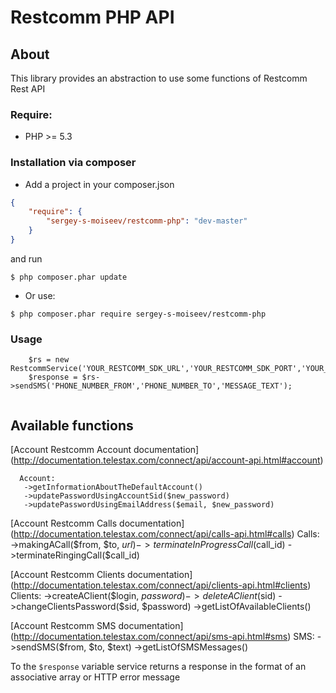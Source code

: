 Restcomm PHP API
========================

## About
This library provides an abstraction to use some functions of Restcomm Rest API

### Require:

- PHP >= 5.3

### Installation via composer

- Add a project in your composer.json

```json
{
    "require": {
        "sergey-s-moiseev/restcomm-php": "dev-master"
    }
}
```
and run
  
```$ php composer.phar update```


- Or use:
```
$ php composer.phar require sergey-s-moiseev/restcomm-php
```

### Usage

```
    $rs = new RestcommService('YOUR_RESTCOMM_SDK_URL','YOUR_RESTCOMM_SDK_PORT','YOUR_SID','YOUR_TOKEN');
    $response = $rs->sendSMS('PHONE_NUMBER_FROM','PHONE_NUMBER_TO','MESSAGE_TEXT');
    
```


 ## Available functions
 [Account Restcomm Account documentation] (http://documentation.telestax.com/connect/api/account-api.html#account)
    
      Account:   
       ->getInformationAboutTheDefaultAccount() 
       ->updatePasswordUsingAccountSid($new_password)
       ->updatePasswordUsingEmailAddress($email, $new_password)
       
 [Account Restcomm Calls documentation] (http://documentation.telestax.com/connect/api/calls-api.html#calls)
      Calls:
       ->makingACall($from, $to, $url)
       ->terminateInProgressCall($call_id)
       ->terminateRingingCall($call_id)

 [Account Restcomm Clients documentation] (http://documentation.telestax.com/connect/api/clients-api.html#clients)
      Clients:
       ->createAClient($login, $password)
       ->deleteAClient($sid)
       ->changeClientsPassword($sid, $password)
       ->getListOfAvailableClients()

 [Account Restcomm SMS documentation] (http://documentation.telestax.com/connect/api/sms-api.html#sms)
      SMS:
       ->sendSMS($from, $to, $text)
       ->getListOfSMSMessages()

To the ```$response``` variable service returns a response in the format of an associative array or HTTP error message
